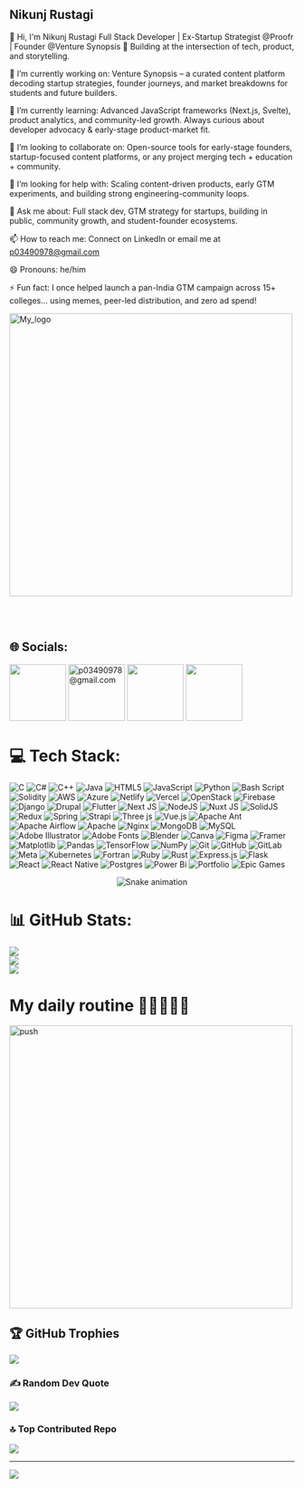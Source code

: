 ## Nikunj Rustagi

👋 Hi, I'm Nikunj Rustagi
Full Stack Developer | Ex-Startup Strategist @Proofr | Founder @Venture Synopsis
🚀 Building at the intersection of tech, product, and storytelling.

🔭 I’m currently working on:
Venture Synopsis – a curated content platform decoding startup strategies, founder journeys, and market breakdowns for students and future builders.

🌱 I’m currently learning:
Advanced JavaScript frameworks (Next.js, Svelte), product analytics, and community-led growth. Always curious about developer advocacy & early-stage product-market fit.

👯 I’m looking to collaborate on:
Open-source tools for early-stage founders, startup-focused content platforms, or any project merging tech + education + community.

🤔 I’m looking for help with:
Scaling content-driven products, early GTM experiments, and building strong engineering-community loops.

💬 Ask me about:
Full stack dev, GTM strategy for startups, building in public, community growth, and student-founder ecosystems.

📫 How to reach me:
Connect on LinkedIn or email me at p03490978@gmail.com

😄 Pronouns:
he/him

⚡ Fun fact:
I once helped launch a pan-India GTM campaign across 15+ colleges… using memes, peer-led distribution, and zero ad spend!

<img src="https://media2.giphy.com/media/v1.Y2lkPTc5MGI3NjExeHgzZXVrc3lwdnMzY3Boamw4cTB2aGQyZGhsNm45bmE2N3JuejNseiZlcD12MV9pbnRlcm5hbF9naWZfYnlfaWQmY3Q9Zw/78XCFBGOlS6keY1Bil/giphy.gif" width="500" alt="My_logo">

<br><br>     












## 🌐 Socials:
<a href = "https://x.com/nikunj56428"><img src = "https://media2.giphy.com/media/v1.Y2lkPTc5MGI3NjExM2N0MXc1em5yMWJoMDl5ZXdwc2phODJhcmwzM2kxcmRwM3IwNWJxbiZlcD12MV9pbnRlcm5hbF9naWZfYnlfaWQmY3Q9Zw/TptMT3yvTNmdqtFlrp/giphy.gif" width = "100"></a>
<a href = "mail to :p03490978@gmail.com"><img src = "https://media0.giphy.com/media/v1.Y2lkPTc5MGI3NjExNWcxMGJpeWpjdnB0M2R4eWdtOTRraWFvejJqYmptb3R5Zm51NGQ2biZlcD12MV9pbnRlcm5hbF9naWZfYnlfaWQmY3Q9Zw/Vs0OcX9G44fMEWikrO/giphy.gif" width = "100" alt = "p03490978@gmail.com"></a>
<a href = "www.linkedin.com/in/nikunjrustagi"> <img src="https://user-images.githubusercontent.com/74038190/235294012-0a55e343-37ad-4b0f-924f-c8431d9d2483.gif" width="100"></a>
<a href = "https://www.instagram.com/nikunjrustagi"><img src="https://user-images.githubusercontent.com/74038190/235294013-a33e5c43-a01c-43f6-b44d-a406d8b4ab75.gif" width="100"></a>


# 💻 Tech Stack:
![C](https://img.shields.io/badge/c-%2300599C.svg?style=for-the-badge&logo=c&logoColor=white) ![C#](https://img.shields.io/badge/c%23-%23239120.svg?style=for-the-badge&logo=csharp&logoColor=white) ![C++](https://img.shields.io/badge/c++-%2300599C.svg?style=for-the-badge&logo=c%2B%2B&logoColor=white) ![Java](https://img.shields.io/badge/java-%23ED8B00.svg?style=for-the-badge&logo=openjdk&logoColor=white) ![HTML5](https://img.shields.io/badge/html5-%23E34F26.svg?style=for-the-badge&logo=html5&logoColor=white) ![JavaScript](https://img.shields.io/badge/javascript-%23323330.svg?style=for-the-badge&logo=javascript&logoColor=%23F7DF1E) ![Python](https://img.shields.io/badge/python-3670A0?style=for-the-badge&logo=python&logoColor=ffdd54) ![Bash Script](https://img.shields.io/badge/bash_script-%23121011.svg?style=for-the-badge&logo=gnu-bash&logoColor=white) ![Solidity](https://img.shields.io/badge/Solidity-%23363636.svg?style=for-the-badge&logo=solidity&logoColor=white) ![AWS](https://img.shields.io/badge/AWS-%23FF9900.svg?style=for-the-badge&logo=amazon-aws&logoColor=white) ![Azure](https://img.shields.io/badge/azure-%230072C6.svg?style=for-the-badge&logo=microsoftazure&logoColor=white) ![Netlify](https://img.shields.io/badge/netlify-%23000000.svg?style=for-the-badge&logo=netlify&logoColor=#00C7B7) ![Vercel](https://img.shields.io/badge/vercel-%23000000.svg?style=for-the-badge&logo=vercel&logoColor=white) ![OpenStack](https://img.shields.io/badge/Openstack-%23f01742.svg?style=for-the-badge&logo=openstack&logoColor=white) ![Firebase](https://img.shields.io/badge/firebase-%23039BE5.svg?style=for-the-badge&logo=firebase) ![Django](https://img.shields.io/badge/django-%23092E20.svg?style=for-the-badge&logo=django&logoColor=white) ![Drupal](https://img.shields.io/badge/drupal-%230678BE.svg?style=for-the-badge&logo=drupal&logoColor=white) ![Flutter](https://img.shields.io/badge/Flutter-%2302569B.svg?style=for-the-badge&logo=Flutter&logoColor=white) ![Next JS](https://img.shields.io/badge/Next-black?style=for-the-badge&logo=next.js&logoColor=white) ![NodeJS](https://img.shields.io/badge/node.js-6DA55F?style=for-the-badge&logo=node.js&logoColor=white) ![Nuxt JS](https://img.shields.io/badge/Nuxt-002E3B?style=for-the-badge&logo=nuxt.js&logoColor=#00DC82) ![SolidJS](https://img.shields.io/badge/SolidJS-2c4f7c?style=for-the-badge&logo=solid&logoColor=c8c9cb) ![Redux](https://img.shields.io/badge/redux-%23593d88.svg?style=for-the-badge&logo=redux&logoColor=white) ![Spring](https://img.shields.io/badge/spring-%236DB33F.svg?style=for-the-badge&logo=spring&logoColor=white) ![Strapi](https://img.shields.io/badge/strapi-%232E7EEA.svg?style=for-the-badge&logo=strapi&logoColor=white) ![Three js](https://img.shields.io/badge/threejs-black?style=for-the-badge&logo=three.js&logoColor=white) ![Vue.js](https://img.shields.io/badge/vue.js-%2335495e.svg?style=for-the-badge&logo=vuedotjs&logoColor=%234FC08D) ![Apache Ant](https://img.shields.io/badge/Apache%20Ant-A81C7D?style=for-the-badge&logo=Apache%20Ant&logoColor=white) ![Apache Airflow](https://img.shields.io/badge/Apache%20Airflow-017CEE?style=for-the-badge&logo=Apache%20Airflow&logoColor=white) ![Apache](https://img.shields.io/badge/apache-%23D42029.svg?style=for-the-badge&logo=apache&logoColor=white) ![Nginx](https://img.shields.io/badge/nginx-%23009639.svg?style=for-the-badge&logo=nginx&logoColor=white) ![MongoDB](https://img.shields.io/badge/MongoDB-%234ea94b.svg?style=for-the-badge&logo=mongodb&logoColor=white) ![MySQL](https://img.shields.io/badge/mysql-4479A1.svg?style=for-the-badge&logo=mysql&logoColor=white) ![Adobe Illustrator](https://img.shields.io/badge/adobe%20illustrator-%23FF9A00.svg?style=for-the-badge&logo=adobe%20illustrator&logoColor=white) ![Adobe Fonts](https://img.shields.io/badge/Adobe%20Fonts-000B1D.svg?style=for-the-badge&logo=Adobe%20Fonts&logoColor=white) ![Blender](https://img.shields.io/badge/blender-%23F5792A.svg?style=for-the-badge&logo=blender&logoColor=white) ![Canva](https://img.shields.io/badge/Canva-%2300C4CC.svg?style=for-the-badge&logo=Canva&logoColor=white) ![Figma](https://img.shields.io/badge/figma-%23F24E1E.svg?style=for-the-badge&logo=figma&logoColor=white) ![Framer](https://img.shields.io/badge/Framer-black?style=for-the-badge&logo=framer&logoColor=blue) ![Matplotlib](https://img.shields.io/badge/Matplotlib-%23ffffff.svg?style=for-the-badge&logo=Matplotlib&logoColor=black) ![Pandas](https://img.shields.io/badge/pandas-%23150458.svg?style=for-the-badge&logo=pandas&logoColor=white) ![TensorFlow](https://img.shields.io/badge/TensorFlow-%23FF6F00.svg?style=for-the-badge&logo=TensorFlow&logoColor=white) ![NumPy](https://img.shields.io/badge/numpy-%23013243.svg?style=for-the-badge&logo=numpy&logoColor=white) ![Git](https://img.shields.io/badge/git-%23F05033.svg?style=for-the-badge&logo=git&logoColor=white) ![GitHub](https://img.shields.io/badge/github-%23121011.svg?style=for-the-badge&logo=github&logoColor=white) ![GitLab](https://img.shields.io/badge/gitlab-%23181717.svg?style=for-the-badge&logo=gitlab&logoColor=white) ![Meta](https://img.shields.io/badge/Meta-%230467DF.svg?style=for-the-badge&logo=Meta&logoColor=white) ![Kubernetes](https://img.shields.io/badge/kubernetes-%23326ce5.svg?style=for-the-badge&logo=kubernetes&logoColor=white) ![Fortran](https://img.shields.io/badge/Fortran-%23734F96.svg?style=for-the-badge&logo=fortran&logoColor=white) ![Ruby](https://img.shields.io/badge/ruby-%23CC342D.svg?style=for-the-badge&logo=ruby&logoColor=white) ![Rust](https://img.shields.io/badge/rust-%23000000.svg?style=for-the-badge&logo=rust&logoColor=white) ![Express.js](https://img.shields.io/badge/express.js-%23404d59.svg?style=for-the-badge&logo=express&logoColor=%2361DAFB) ![Flask](https://img.shields.io/badge/flask-%23000.svg?style=for-the-badge&logo=flask&logoColor=white) ![React](https://img.shields.io/badge/react-%2320232a.svg?style=for-the-badge&logo=react&logoColor=%2361DAFB) ![React Native](https://img.shields.io/badge/react_native-%2320232a.svg?style=for-the-badge&logo=react&logoColor=%2361DAFB) ![Postgres](https://img.shields.io/badge/postgres-%23316192.svg?style=for-the-badge&logo=postgresql&logoColor=white) ![Power Bi](https://img.shields.io/badge/power_bi-F2C811?style=for-the-badge&logo=powerbi&logoColor=black) ![Portfolio](https://img.shields.io/badge/Portfolio-%23000000.svg?style=for-the-badge&logo=firefox&logoColor=#FF7139) ![Epic Games](https://img.shields.io/badge/epicgames-%23313131.svg?style=for-the-badge&logo=epicgames&logoColor=white)


<div align="center">
  <img src="https://profile-readme-generator.com/assets/snake.svg" alt="Snake animation" />
</div>

# 📊 GitHub Stats:
![](https://github-readme-stats.vercel.app/api?username=Procoder1234556&theme=blue-green&hide_border=true&include_all_commits=true&count_private=false)<br/>
![](https://nirzak-streak-stats.vercel.app/?user=Procoder1234556&theme=blue-green&hide_border=true)<br/>
![](https://github-readme-stats.vercel.app/api/top-langs/?username=Procoder1234556&theme=blue-green&hide_border=true&include_all_commits=true&count_private=false&layout=compact)

# My daily routine 😤😤😵‍💫😁
<img src = "https://media1.giphy.com/media/v1.Y2lkPTc5MGI3NjExbXhwOXNvMWVheHVrMnhrdTFmcjRicTZxMHhjMTBlbjNtNHprdzZ1cSZlcD12MV9pbnRlcm5hbF9naWZfYnlfaWQmY3Q9Zw/cnhpl4IeYgU7MCBdV2/giphy.gif" alt = "push" width = "500"/>

## 🏆 GitHub Trophies
![](https://github-profile-trophy.vercel.app/?username=Procoder1234556&theme=radical&no-frame=true&no-bg=true&margin-w=4)

### ✍️ Random Dev Quote
![](https://quotes-github-readme.vercel.app/api?type=horizontal&theme=radical)

### 🔝 Top Contributed Repo
![](https://github-contributor-stats.vercel.app/api?username=Procoder1234556&limit=5&theme=dark&combine_all_yearly_contributions=true)

---
[![](https://visitcount.itsvg.in/api?id=Procoder1234556&icon=0&color=0)](https://visitcount.itsvg.in)

<!-- Proudly created with GPRM ( https://gprm.itsvg.in ) -->
